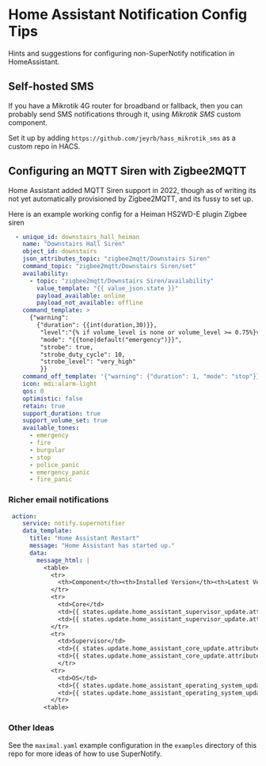 # Home Assistant Notification Config Tips

Hints and suggestions for configuring non-SuperNotify notification in HomeAssistant.

## Self-hosted SMS

If you have a Mikrotik 4G router for broadband or fallback, then you can probably
send SMS notifications through it, using *Mikrotik SMS* custom component.

Set it up by adding `https://github.com/jeyrb/hass_mikrotik_sms` as a custom repo in HACS.

## Configuring an MQTT Siren with Zigbee2MQTT

Home Assistant added MQTT Siren support in 2022, though as of writing its not
yet automatically provisioned by Zigbee2MQTT, and its fussy to set up.

Here is an example working config for a Heiman HS2WD-E plugin Zigbee siren


``` yaml
  - unique_id: downstairs_hall_heiman
    name: "Downstairs Hall Siren"
    object_id: downstairs
    json_attributes_topic: "zigbee2mqtt/Downstairs Siren"
    command_topic: "zigbee2mqtt/Downstairs Siren/set"
    availability:
      - topic: "zigbee2mqtt/Downstairs Siren/availability"
        value_template: "{{ value_json.state }}"
        payload_available: online
        payload_not_available: offline
    command_template: >
      {"warning": 
        {"duration": {{int(duration,30)}},
         "level":"{% if volume_level is none or volume_level >= 0.75%}very_high{% elif volume_level >= 0.5%}high{% elif volume_level>=0.25 %}medium{% else %}low{% endif %}",
         "mode": "{{tone|default("emergency")}}", 
         "strobe": true,
         "strobe_duty_cycle": 10,
         "strobe_level": "very_high"
         }}
    command_off_template: '{"warning": {"duration": 1, "mode": "stop"}}'
    icon: mdi:alarm-light
    qos: 0
    optimistic: false
    retain: true
    support_duration: true
    support_volume_set: true
    available_tones:
      - emergency
      - fire
      - burgular
      - stop
      - police_panic
      - emergency_panic
      - fire_panic

```

### Richer email notifications

``` yaml
 action:
    service: notify.supernotifier
    data_template:
      title: "Home Assistant Restart"
      message: "Home Assistant has started up."
      data:
        message_html: |
          <table>
            <tr>
              <th>Component</th><th>Installed Version</th><th>Latest Version</th>
            </tr>
            <tr>
              <td>Core</td>
              <td>{{ states.update.home_assistant_supervisor_update.attributes['installed_version']}}</td>
              <td>{{ states.update.home_assistant_supervisor_update.attributes['latest_version']}}</td>
            </tr>
            <tr>
              <td>Supervisor</td>
              <td>{{ states.update.home_assistant_core_update.attributes['installed_version']}}</td>
              <td>{{ states.update.home_assistant_core_update.attributes['latest_version']}}</td>
              </tr>
            <tr>
              <td>OS</td>
              <td>{{ states.update.home_assistant_operating_system_update.attributes['installed_version']}}</td>
              <td>{{ states.update.home_assistant_operating_system_update.attributes['latest_version']}}</td>
            </tr>
          <table>
```

### Other Ideas

See the `maximal.yaml` example configuration in the `examples` directory of this repo
for more ideas of how to use SuperNotify.


